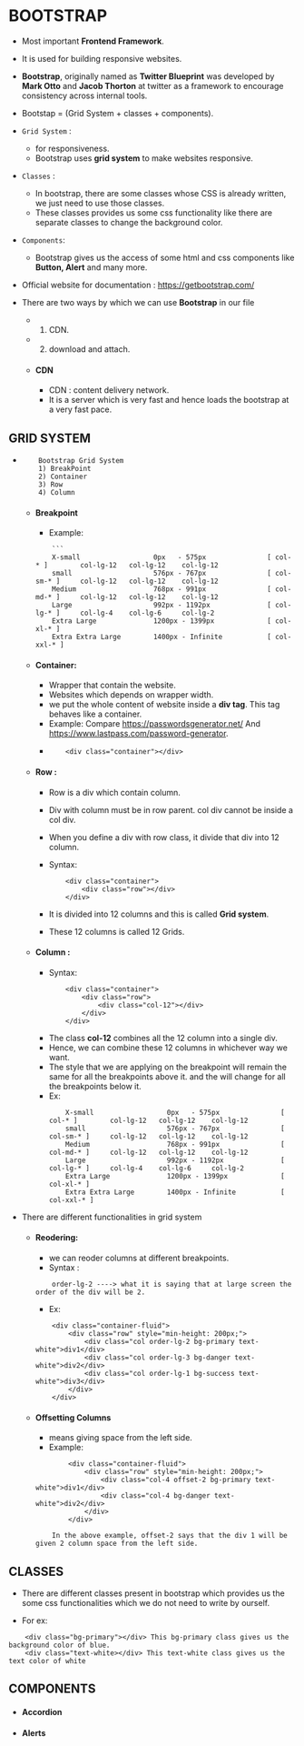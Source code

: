 # **BOOTSTRAP**
- Most important **Frontend Framework**.

- It is used for building responsive websites.

- **Bootstrap**, originally named as **Twitter Blueprint** was developed by **Mark Otto** and **Jacob Thorton** at twitter as a 
   framework to encourage consistency across internal tools.

- Bootstap = (Grid System + classes + components).

- `Grid System` : 
    - for responsiveness.
    - Bootstrap uses **grid system** to make websites responsive.

- `Classes` : 
    - In bootstrap, there are some classes whose CSS is already written, we just need to use those classes.
    - These classes provides us some css functionality like there are separate classes to change the background color.

- `Components`:
    - Bootstrap gives us the access of some html and css components like **Button, Alert** and many more.

- Official website for documentation : https://getbootstrap.com/

- There are two ways by which we can use **Bootstrap** in our file
    - 1) CDN.
    - 2) download and attach.

    - #### **CDN**
        - CDN : content delivery network.
        - It is a server which is very fast and hence loads the bootstrap at a very fast pace.


## **GRID SYSTEM**
- 
    ```
        Bootstrap Grid System
        1) BreakPoint
        2) Container
        3) Row
        4) Column
    ```

    - #### **Breakpoint**
        - Example:
        ```
            ```
            X-small                  0px   - 575px               [ col-* ]        col-lg-12   col-lg-12    col-lg-12
            small                    576px - 767px               [ col-sm-* ]     col-lg-12   col-lg-12    col-lg-12
            Medium                   768px - 991px               [ col-md-* ]     col-lg-12   col-lg-12    col-lg-12
            Large                    992px - 1192px              [ col-lg-* ]     col-lg-4    col-lg-6     col-lg-2
            Extra Large              1200px - 1399px             [ col-xl-* ]
            Extra Extra Large        1400px - Infinite           [ col-xxl-* ]
        ```

    - #### **Container:**
        - Wrapper that contain the website.
        - Websites which depends on wrapper width.
        - we put the whole content of website inside a **div tag**. This tag behaves like a container.
        - Example: Compare https://passwordsgenerator.net/ And https://www.lastpass.com/password-generator.
        - 
            ```
                <div class="container"></div>
            ```

    - #### **Row :**
        - Row is a div which contain column.
        - Div with column must be in row parent. col div cannot be inside a col div.
        - When you define a div with row class, it divide that div into 12 column.
        - Syntax:
            ```
                <div class="container">
                    <div class="row"></div>
                </div>
            ```
        
        - It is divided into 12 columns and this is called **Grid system**.
        - These 12 columns is called 12 Grids.

    - #### **Column :**
        - Syntax:
            ```
                <div class="container">
                    <div class="row">
                        <div class="col-12"></div>
                    </div>
                </div>
            ```
        - **<div class="col-12"></div>** The class **col-12** combines all the 12 column into a single div.
        - Hence, we can combine these 12 columns in whichever way we want.
        - The style that we are applying on the breakpoint will remain the same for all the breakpoints above it.
        and the will change for all the breakpoints below it.
        - Ex: 
            ```
                X-small                  0px   - 575px               [ col-* ]        col-lg-12   col-lg-12    col-lg-12
                small                    576px - 767px               [ col-sm-* ]     col-lg-12   col-lg-12    col-lg-12
                Medium                   768px - 991px               [ col-md-* ]     col-lg-12   col-lg-12    col-lg-12
                Large                    992px - 1192px              [ col-lg-* ]     col-lg-4    col-lg-6     col-lg-2
                Extra Large              1200px - 1399px             [ col-xl-* ]
                Extra Extra Large        1400px - Infinite           [ col-xxl-* ]
            ```

- There are different functionalities in grid system
    - #### **Reodering:**
        - we can reoder columns at different breakpoints.
        - Syntax : 
        ```
            order-lg-2 ----> what it is saying that at large screen the order of the div will be 2.
        ```

        - Ex:
        ```
            <div class="container-fluid">
                <div class="row" style="min-height: 200px;">
                    <div class="col order-lg-2 bg-primary text-white">div1</div>
                    <div class="col order-lg-3 bg-danger text-white">div2</div>
                    <div class="col order-lg-1 bg-success text-white">div3</div>
                </div>
            </div>
        ```

    - #### **Offsetting Columns** 
        - means giving space from the left side.
        - Example:
        ```
                <div class="container-fluid">
                    <div class="row" style="min-height: 200px;">
                        <div class="col-4 offset-2 bg-primary text-white">div1</div>
                        <div class="col-4 bg-danger text-white">div2</div>
                    </div>
                </div>
        
            In the above example, offset-2 says that the div 1 will be given 2 column space from the left side.
        ```


## **CLASSES**
- There are different classes present in bootstrap which provides us the some css functionalities which we do not need to write by 
  ourself.

- For ex:
```
    <div class="bg-primary"></div> This bg-primary class gives us the background color of blue.
    <div class="text-white></div> This text-white class gives us the text color of white
```

## **COMPONENTS**
+ #### **Accordion**
+ #### **Alerts**




